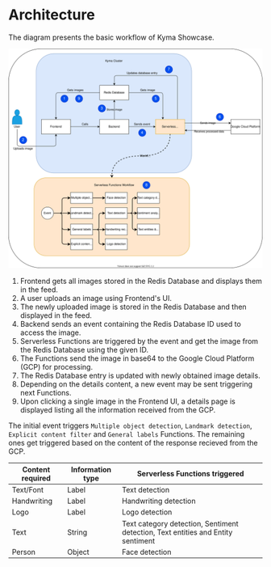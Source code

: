# Architecture

The diagram presents the basic workflow of Kyma Showcase.

![Diagram Kyma Showcase](./assets/diagram_showcase.svg)

1. Frontend gets all images stored in the Redis Database and displays them in the feed.
2. A user uploads an image using Frontend's UI.
3. The newly uploaded image is stored in the Redis Database and then displayed in the feed.
4. Backend sends an event containing the Redis Database ID used to access the image.
5. Serverless Functions are triggered by the event and get the image from the Redis Database using the given ID.
6. The Functions send the image in base64 to the Google Cloud Platform (GCP) for processing.
7. The Redis Database entry is updated with newly obtained image details.
8. Depending on the details content, a new event may be sent triggering next Functions.
9. Upon clicking a single image in the Frontend UI, a details page is displayed listing all the information received from the GCP.

The initial event triggers `Multiple object detection`, `Landmark detection`, `Explicit content filter` and `General labels` Functions. The remaining ones get triggered based on the content of the response recieved from the GCP.

| Content required | Information type | Serverless Functions triggered |
|-----------|-------------|-------------|
| Text/Font | Label | Text detection |
| Handwriting | Label | Handwriting detection |
| Logo | Label | Logo detection|
| Text | String | Text category detection, Sentiment detection, Text entities and Entity sentiment |
| Person | Object | Face detection |
